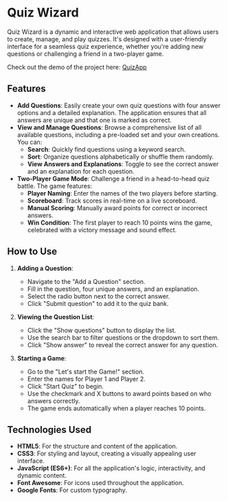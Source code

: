 # Quiz Wizard

Quiz Wizard is a dynamic and interactive web application that allows users to create, manage, and play quizzes. It's designed with a user-friendly interface for a seamless quiz experience, whether you're adding new questions or challenging a friend in a two-player game.

Check out the demo of the project here: [QuizApp](https://natata08.github.io/quiz-app/)

## Features

- **Add Questions**: Easily create your own quiz questions with four answer options and a detailed explanation. The application ensures that all answers are unique and that one is marked as correct.
- **View and Manage Questions**: Browse a comprehensive list of all available questions, including a pre-loaded set and your own creations. You can:
  - **Search**: Quickly find questions using a keyword search.
  - **Sort**: Organize questions alphabetically or shuffle them randomly.
  - **View Answers and Explanations**: Toggle to see the correct answer and an explanation for each question.
- **Two-Player Game Mode**: Challenge a friend in a head-to-head quiz battle. The game features:
  - **Player Naming**: Enter the names of the two players before starting.
  - **Scoreboard**: Track scores in real-time on a live scoreboard.
  - **Manual Scoring**: Manually award points for correct or incorrect answers.
  - **Win Condition**: The first player to reach 10 points wins the game, celebrated with a victory message and sound effect.

## How to Use

1.  **Adding a Question**:

    - Navigate to the "Add a Question" section.
    - Fill in the question, four unique answers, and an explanation.
    - Select the radio button next to the correct answer.
    - Click "Submit question" to add it to the quiz bank.

2.  **Viewing the Question List**:

    - Click the "Show questions" button to display the list.
    - Use the search bar to filter questions or the dropdown to sort them.
    - Click "Show answer" to reveal the correct answer for any question.

3.  **Starting a Game**:
    - Go to the "Let's start the Game!" section.
    - Enter the names for Player 1 and Player 2.
    - Click "Start Quiz" to begin.
    - Use the checkmark and X buttons to award points based on who answers correctly.
    - The game ends automatically when a player reaches 10 points.

## Technologies Used

- **HTML5**: For the structure and content of the application.
- **CSS3**: For styling and layout, creating a visually appealing user interface.
- **JavaScript (ES6+)**: For all the application's logic, interactivity, and dynamic content.
- **Font Awesome**: For icons used throughout the application.
- **Google Fonts**: For custom typography.
